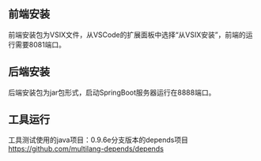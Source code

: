 ## 前端安装
前端安装包为VSIX文件，从VSCode的扩展面板中选择“从VSIX安装”，前端的运行需要8081端口。

## 后端安装
后端安装包为jar包形式，启动SpringBoot服务器运行在8888端口。

## 工具运行
工具测试使用的java项目：0.9.6e分支版本的depends项目
https://github.com/multilang-depends/depends

